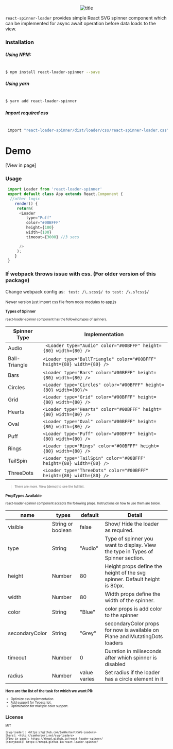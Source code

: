 <p align="center">
  <img src="https://user-images.githubusercontent.com/33191954/78983001-0a0ef880-7b43-11ea-904f-42a572d93c53.png" alt="title"/>
</p>


 ```react-spinner-loader``` provides simple React SVG spinner component which can be implemented for async await operation before data loads to the view.

### Installation

##### Using NPM:
#
```sh
$ npm install react-loader-spinner --save
```
##### Using yarn
#
```sh
$ yarn add react-loader-spinner
```

##### Import required css
#
```sh
 import "react-loader-spinner/dist/loader/css/react-spinner-loader.css"
```

#  Demo
[View in page]


### Usage
```js
 import Loader from 'react-loader-spinner'
 export default class App extends React.Component {
  //other logic
    render() {
	 return(
	  <Loader
	     type="Puff"
	     color="#00BFFF"
	     height={100}
	     width={100}
	     timeout={3000} //3 secs

	  />
	 );
    }
 }
```

### If webpack throws issue with css. (For older version of this package)

Change webpack config as:
```  test: /\.scss$/ to test: /\.s?css$/ ```
<br/><br/>
<small>Newer version just import css file from node modules to app.js<small>


### Types of Spinner
react-loader-spinner component has the following types of spinners.

| Spinner Type | Implementation |
| ------ | ------ |
| Audio|``` <Loader type="Audio" color="#00BFFF" height={80} width={80} />``` |
| Ball-Triangle | ``` <Loader type="BallTriangle" color="#00BFFF" height={80} width={80} /> ```|
| Bars | ```<Loader type="Bars" color="#00BFFF" height={80} width={80} />``` |
| Circles | ```<Loader type="Circles" color="#00BFFF" height={80} width={80}/>``` |
| Grid|```<Loader type="Grid" color="#00BFFF" height={80} width={80} />``` |
|Hearts|```<Loader type="Hearts" color="#00BFFF" height={80} width={80} />```|
|Oval|```<Loader type="Oval" color="#00BFFF" height={80} width={80} />```|
|Puff|```<Loader type="Puff" color="#00BFFF" height={80} width={80} />```|
|Rings|```<Loader type="Rings" color="#00BFFF" height={80} width={80} />```|
|TailSpin|```<Loader type="TailSpin" color="#00BFFF" height={80} width={80} />```|
|ThreeDots|```<Loader type="ThreeDots" color="#00BFFF" height={80} width={80} />```|

> There are more. View [demo] to see the full list.

### PropTypes Available
react-loader-spinner component accepts the following props. Instructions on how to use them are below.


| name | types | default | Detail |
| ------ | ------ |------|------|
| visible | String or boolean  | false | Show/ Hide the loader as required. |
| type | String  | "Audio" | Type of spinner you want to display. View the type in Types of Spinner section. |
| height | Number  | 80 |  Height props define the height of the svg spinner. Default height is 80px.|
| width | Number  | 80 |  Width props define the width of the spinner.  |
| color | String  | "Blue" |  color props is add color to the spinner |
| secondaryColor | String  | "Grey" |  secondaryColor props  for now is available on Plane and MutatingDots loaders  |
| timeout | Number  | 0 |  Duration in miliseconds after which spinner is disabled |
| radius | Number  | value varies | Set radius if the loader has a circle element in it |

### Here are the list of the task for which we want PR:
* Optimize css implementation
* Add support for Typescript.
* Optimization for multiple color support.


License
----

MIT

	[svg-loader]: <https://github.com/SamHerbert/SVG-Loaders>
	[here]: <http://samherbert.net/svg-loaders>
	[View in page]: https://mhnpd.github.io/react-loader-spinner/
	[storybook]: https://mhnpd.github.io/react-loader-spinner/

